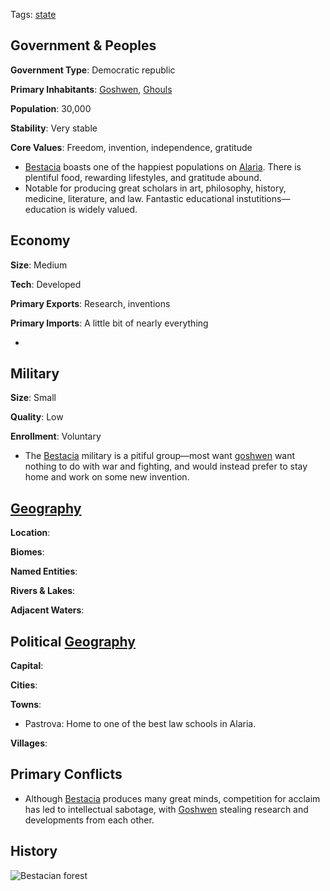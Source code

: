 Tags: [state](States)

## Government & Peoples

**Government Type**: Democratic republic

**Primary Inhabitants**: [Goshwen](Goshwen), [Ghouls](Ghouls)

**Population**: 30,000

**Stability**: Very stable

**Core Values**: Freedom, invention, independence, gratitude

- [Bestacia](Bestacia) boasts one of the happiest populations on [Alaria](Alaria). There is plentiful food, rewarding lifestyles, and gratitude abound.
- Notable for producing great scholars in art, philosophy, history, medicine, literature, and law. Fantastic educational instutitions—education is widely valued.


## Economy

**Size**: Medium

**Tech**: Developed

**Primary Exports**: Research, inventions

**Primary Imports**: A little bit of nearly everything

- 


## Military

**Size**: Small

**Quality**: Low

**Enrollment**: Voluntary

- The [Bestacia](Bestacia) military is a pitiful group—most want [goshwen](Goshwen) want nothing to do with war and fighting, and would instead prefer to stay home and work on some new invention.


## [Geography](Geography)

**Location**: 

**Biomes**: 

**Named Entities**:

**Rivers & Lakes**: 

**Adjacent Waters**: 


## Political [Geography](Geography)

**Capital**: 

**Cities**: 

**Towns**: 
- Pastrova: Home to one of the best law schools in Alaria.

**Villages**: 


## Primary Conflicts

- Although [Bestacia](Bestacia) produces many great minds, competition for acclaim has led to intellectual sabotage, with [Goshwen](Goshwen) stealing research and developments from each other.


## History

![Bestacian forest](/img/Bestacia.jpeg)
